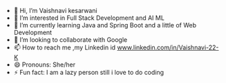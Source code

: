 - 👋 Hi, I’m Vaishnavi kesarwani
- 👀 I’m interested in Full Stack Development and AI ML
- 🌱 I’m currently learning Java and Spring Boot and a little of Web Development
- 💞️ I’m looking to collaborate with Google
- 📫 How to reach me ,my Linkedin id www.linkedin.com/in/Vaishnavi-22-K
- 😄 Pronouns: She/her
- ⚡ Fun fact: I am a lazy person still i love to do coding

<!---
Vaishnavi-kesarwani/Vaishnavi-kesarwani is a ✨ special ✨ repository because its `README.md` (this file) appears on your GitHub profile.
You can click the Preview link to take a look at your changes.
--->
